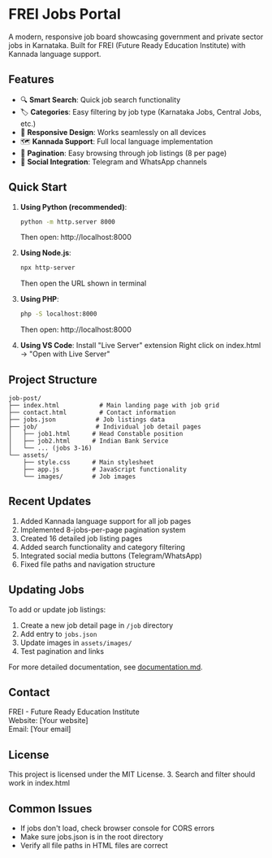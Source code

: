 # FREI Jobs Portal

A modern, responsive job board showcasing government and private sector jobs in Karnataka. Built for FREI (Future Ready Education Institute) with Kannada language support.

## Features

- 🔍 **Smart Search**: Quick job search functionality
- 🏷️ **Categories**: Easy filtering by job type (Karnataka Jobs, Central Jobs, etc.)
- 📱 **Responsive Design**: Works seamlessly on all devices
- 🗺️ **Kannada Support**: Full local language implementation
- 📑 **Pagination**: Easy browsing through job listings (8 per page)
- 🔗 **Social Integration**: Telegram and WhatsApp channels

## Quick Start

1. **Using Python (recommended)**:
   ```bash
   python -m http.server 8000
   ```
   Then open: http://localhost:8000

2. **Using Node.js**:
   ```bash
   npx http-server
   ```
   Then open the URL shown in terminal

3. **Using PHP**:
   ```bash
   php -S localhost:8000
   ```
   Then open: http://localhost:8000

4. **Using VS Code**:
   Install "Live Server" extension
   Right click on index.html -> "Open with Live Server"

## Project Structure
```
job-post/
├── index.html           # Main landing page with job grid
├── contact.html         # Contact information
├── jobs.json           # Job listings data
├── job/                # Individual job detail pages
│   ├── job1.html      # Head Constable position
│   ├── job2.html      # Indian Bank Service
│   └── ... (jobs 3-16)
└── assets/
    ├── style.css      # Main stylesheet
    ├── app.js         # JavaScript functionality
    └── images/        # Job images
```

## Recent Updates

1. Added Kannada language support for all job pages
2. Implemented 8-jobs-per-page pagination system
3. Created 16 detailed job listing pages
4. Added search functionality and category filtering
5. Integrated social media buttons (Telegram/WhatsApp)
6. Fixed file paths and navigation structure

## Updating Jobs

To add or update job listings:

1. Create a new job detail page in `/job` directory
2. Add entry to `jobs.json`
3. Update images in `assets/images/`
4. Test pagination and links

For more detailed documentation, see [documentation.md](documentation.md).

## Contact

FREI - Future Ready Education Institute  
Website: [Your website]  
Email: [Your email]

## License

This project is licensed under the MIT License.
3. Search and filter should work in index.html

## Common Issues
- If jobs don't load, check browser console for CORS errors
- Make sure jobs.json is in the root directory
- Verify all file paths in HTML files are correct
